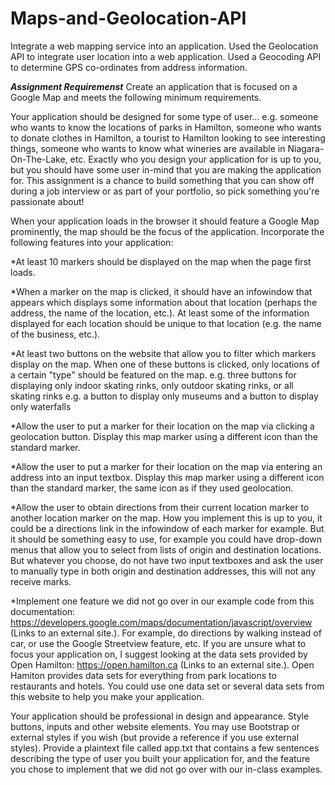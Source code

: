 # Maps-and-Geolocation-API
Integrate a web mapping service into an application. Used the Geolocation API to integrate user location into a web application. Used a Geocoding API to determine GPS co-ordinates from address information.

*****Assignment Requiremenst*****
Create an application that is focused on a Google Map and meets the following minimum requirements.

Your application should be designed for some type of user... e.g. someone who wants to know the locations of parks in Hamilton, someone who wants to donate clothes in Hamilton, a tourist to Hamilton looking to see interesting things, someone who wants to know what wineries are available in Niagara-On-The-Lake, etc.  Exactly who you design your application for is up to you, but you should have some user in-mind that you are making the application for.  This assignment is a chance to build something that you can show off during a job interview or as part of your portfolio, so pick something you're passionate about!

When your application loads in the browser it should feature a Google Map prominently, the map should be the focus of the application.  Incorporate the following features into your application:

*At least 10 markers should be displayed on the map when the page first loads.

*When a marker on the map is clicked, it should have an infowindow that appears which displays some information about that location (perhaps the address, the name of the location, etc.).  At least some of the information displayed for each location should be unique to that location (e.g. the name of the business, etc.).

*At least two buttons on the website that allow you to filter which markers display on the map.  When one of these buttons is clicked, only locations of a certain "type" should be featured on the map.
e.g. three buttons for displaying only indoor skating rinks, only outdoor skating rinks, or all skating rinks
e.g. a button to display only museums and a button to display only waterfalls 

*Allow the user to put a marker for their location on the map via clicking a geolocation button.
Display this map marker using a different icon than the standard marker.

*Allow the user to put a marker for their location on the map via entering an address into an input textbox.
Display this map marker using a different icon than the standard marker, the same icon as if they used geolocation.

*Allow the user to obtain directions from their current location marker to another location marker on the map.
How you implement this is up to you, it could be a directions link in the infowindow of each marker for example.
But it should be something easy to use, for example you could have drop-down menus that allow you to select from lists of origin and destination locations.
But whatever you choose, do not have two input textboxes and ask the user to manually type in both origin and destination addresses, this will not any receive marks.

*Implement one feature we did not go over in our example code from this documentation: https://developers.google.com/maps/documentation/javascript/overview (Links to an external site.).
For example, do directions by walking instead of car, or use the Google Streetview feature, etc.
If you are unsure what to focus your application on, I suggest looking at the data sets provided by Open Hamilton: https://open.hamilton.ca (Links to an external site.).  Open Hamiton provides data sets for everything from park locations to restaurants and hotels.  You could use one data set or several data sets from this website to help you make your application.

Your application should be professional in design and appearance.  Style buttons, inputs and other website elements.  You may use Bootstrap or external styles if you wish (but provide a reference if you use external styles).
Provide a plaintext file called app.txt that contains a few sentences describing the type of user you built your application for, and the feature you chose to implement that we did not go over with our in-class examples.

 
